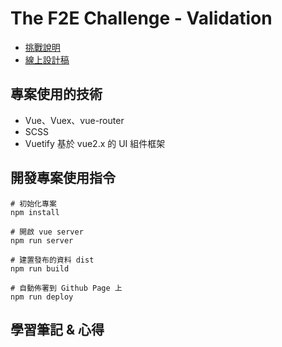# The F2E Challenge - Validation

- [挑戰說明](https://www.facebook.com/groups/173311386703334/permalink/200454250655714/)
- [線上設計稿](http://bit.ly/2udrg3l)

## 專案使用的技術
- Vue、Vuex、vue-router
- SCSS
- Vuetify 基於 vue2.x 的 UI 組件框架

## 開發專案使用指令
```shell
# 初始化專案
npm install

# 開啟 vue server
npm run server

# 建置發布的資料 dist
npm run build

# 自動佈署到 Github Page 上
npm run deploy
```

## 學習筆記 & 心得
